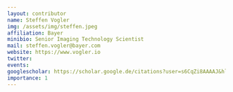 ```yaml
---
layout: contributor
name: Steffen Vogler
img: /assets/img/steffen.jpeg 
affiliation: Bayer
minibio: Senior Imaging Technology Scientist
mail: steffen.vogler@bayer.com
website: https://www.vogler.io
twitter: 
events: 
googlescholar: https://scholar.google.de/citations?user=s6CqZi8AAAAJ&hl=en
importance: 1
---
```

